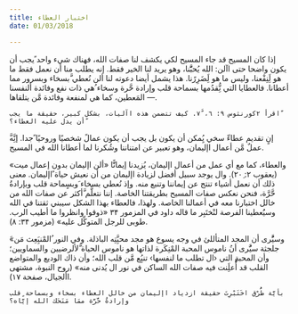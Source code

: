 ```yaml
---
title: اختبار العطاء
date: 01/03/2018

---
```


إذا كان المسيح قد جاء المسيح لكي يكشف لنا صفات الله، فهناك شيء واحد ًيجب أن يكون واضحا حتى اآلن: الله يُحبَّّنا، وهو يريد لنا الخير فقط. إنه يطلب منا أن نعمل فقط ما هو لَِنِفْعنا، وليس ما هو لَِضَرِرًنا. هذا يشمل أيضا دعوته لنا ألن نُعطي َّبسخاء وبسرور مما أعطانا. فالعطايا التي نُِّقدُمها بسماحة قلب وإرادة حَّرة وسخاء ُهي ذات نفع وفائدة ألنفسنا — المَعطين، كما هي لمنفعة وفائدة مَّن يتلقاها.

`اقرأ ۲كورنثوس ٩: ٦، ٧َّ. كيف تتضمن هذه اآليات، بشكل كبير، حقيقة ما يجب ّأن يدل عليه العطاء؟`

َّإنٍ تقديم عطاءّ سخي يُِمكن أن يكون بل يجب أن يكون عمالً  شخصيًا وروحيًا ًجدا. إنَِّه عملٌ مَّن أعمال اإليمان، وهو تعبير عن امتناننا وشُكرنا لما أعطانا الله في المسيح.

والعطاء، كما مع أي عمل من أعمال اإليمان، يُزيدنا إيمانًَّا «ألن اإليمان بدون إعمال ميت» (يعقوب ۲: ۲۰ِ). وال يوجد سبيل أفضل لزيادة اإليمان من أن نعيش حياة ًاإليمان. معنى ذلك أن نعمل أشياء تنتج عن إيماننا وتنبع منه. وإذ نُعطي بسخاء َوبسٍماحة قلب وبإرادةُ حَّرَّة، فنحن نعكس صفات المسيح بطريقتنا الخاصة. إننا نتعلَّم َّأكثر عن صفات الله من خالل اختبارنا معه في أعمالنا الخاصة. ولهذا، فالعطاء بهذا الشكل سيبني ثقتنا في الله وسيَُعطينا الفرصة لنْختَبِر ما قاله داود في المزمور ٣۴ «ذوقوا وانظروا ما أطيب الرب. طوبى للرجل المتوكِّل عليه» (مزمور ٣۴: ۸).

َ«وسيَُّرى أن المجد المتأللئ في وجه يسوع هو مجد محبَِّتِه الباذلة. وفي النور ُالمْنبَِعِث مَن جلجثة سيَُّرى أنُ ناموس المحبة المْنِكَرة لذاتها هو ناموس الحياة َّلألرضيين والسماويين؛ وأن المحبة التي ‹ال تطلب ما لنفسها› تنبُِع مَّن قلب الله؛ وأن ذاك الوديع والمتواضع القلب قد أُْعلَِنت فيه صفات الله الساكن في نور ال يُدنى منه» (روح النبوة، مشتهى األجيال، صفحة ١٧).

`بأيَّة طُُرْق اخَتَبْرِتَ حقيقة ازدياد اإليمان من خالل العطاء بسخاء وبسماحة ٍقلب وإرادةُ حَّرَّة ممَا مَنَحَك الله إيَّاه؟`